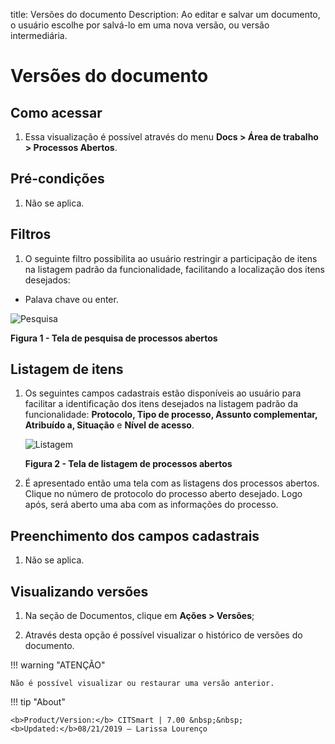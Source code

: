 title: Versões do documento
Description: Ao editar e salvar um documento, o usuário escolhe por salvá-lo em uma nova versão, ou versão intermediária.
# Versões do documento

Como acessar
----------------

1. Essa visualização é possível através do menu **Docs > Área de trabalho > Processos Abertos**.

Pré-condições
-----------------

1. Não se aplica.

Filtros
---------

1. O seguinte filtro possibilita ao usuário restringir a participação de itens na listagem padrão da funcionalidade, facilitando
a localização dos itens desejados:

- Palava chave ou enter.

![Pesquisa](images/versão.img1.jpg)

**Figura 1 - Tela de pesquisa de processos abertos**

Listagem de itens
---------------------

1. Os seguintes campos cadastrais estão disponíveis ao usuário para facilitar a identificação dos itens desejados na listagem
padrão da funcionalidade: **Protocolo, Tipo de processo, Assunto complementar, Atribuído a, Situação** e **Nível de acesso**.

    ![Listagem](images/versão.img2.jpg)
    
    **Figura 2 - Tela de listagem de processos abertos**
    
2. É apresentado então uma tela com as listagens dos processos abertos. Clique no número de protocolo do processo aberto 
desejado. Logo após, será aberto uma aba com as informações do processo.

Preenchimento dos campos cadastrais
-------------------------------------

1. Não se aplica.

Visualizando versões
-------------------------

1. Na seção de Documentos, clique em **Ações > Versões**;

2. Através desta opção é possível visualizar o histórico de versões do documento.

!!! warning "ATENÇÃO"

    Não é possível visualizar ou restaurar uma versão anterior.
    
!!! tip "About"

    <b>Product/Version:</b> CITSmart | 7.00 &nbsp;&nbsp;
    <b>Updated:</b>08/21/2019 – Larissa Lourenço






    




